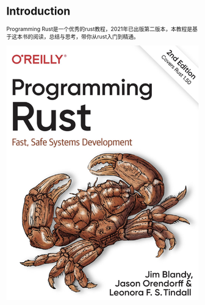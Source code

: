 # Introduction

Programming Rust是一个优秀的rust教程，2021年已出版第二版本，本教程是基于这本书的阅读，总结与思考，带你从rust入门到精通。

![rust-book](images/rust-book.png)
